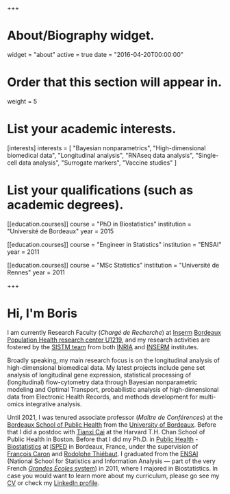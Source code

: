 +++
# About/Biography widget.
widget = "about"
active = true
date = "2016-04-20T00:00:00"

# Order that this section will appear in.
weight = 5

# List your academic interests.
[interests]
  interests = [
    "Bayesian nonparametrics",
    "High-dimensional biomedical data",
    "Longitudinal analysis",
    "RNAseq data analysis",
    "Single-cell data analysis",
    "Surrogate markers",
    "Vaccine studies"
  ]

# List your qualifications (such as academic degrees).
[[education.courses]]
  course = "PhD in Biostatistics"
  institution = "Université de Bordeaux"
  year = 2015

[[education.courses]]
  course = "Engineer in Statistics"
  institution = "ENSAI"
  year = 2011
  
[[education.courses]]
  course = "MSc Statistics"
  institution = "Université de Rennes"
  year = 2011
 
+++

# Hi, I'm Boris


I am currently Research Faculty (*Chargé de Recherche*) at [Inserm](http://english.inserm.fr/) [Bordeaux Population Health research center U1219](https://www.bordeaux-population-health.center/en/), and my research activities are fostered by the [SISTM team](https://www.bordeaux-population-health.center/en/teams/statistics-in-systems-biology-and-translationnal-medicine-sistm/) from both [INRIA](https://www.inria.fr/en/teams/sistm) and [INSERM](http://english.inserm.fr/) institutes. 

Broadly speaking, my main research focus is on the longitudinal analysis of high-dimensional biomedical data. My latest projects include gene set analysis of longitudinal gene expression, statistical processing of (longitudinal) flow-cytometry data through Bayesian nonparametric modeling and Optimal Transport, probabilistic analysis of high-dimensional data from Electronic Health Records, and methods development for multi-omics integrative analysis.

Until 2021, I was tenured associate professor (*Maître de Conférences*) at the [Bordeaux School of Public Health](http://www.isped.u-bordeaux.fr/) from the [University of Bordeaux](http://www.u-bordeaux.com/). Before that I did a postdoc with [Tianxi Cai](http://www.hsph.harvard.edu/tianxi-cai/)  at the Harvard T.H. Chan School of Public Health in Boston. Before that I did my  Ph.D. in [Public Health](http://edsp2.u-bordeaux.fr/) - [Biostatistics](http://www.bordeaux-population-health.center/en/teams/biostatistics/) at [ISPED](http://www.isped.u-bordeaux.fr/) in Bordeaux, France, under the supervision of [François Caron](http://www.stats.ox.ac.uk/~caron/) and [Rodolphe Thiébaut](https://www.bordeaux-population-health.center/profile/rodolphe-thiebaut/). I graduated from the [ENSAI](http://www.ensai.fr/) (National School for Statistics and Information Analysis — part of the very French [_Grandes Écoles_ system](http://en.wikipedia.org/wiki/Grandes_%C3%A9coles)) in 2011, where I majored in Biostatistics. In case you would want to learn more about my curriculum, please go see my <a href="files/CV_HEJBLUM.pdf" target="_blank">CV</a> or check my [LinkedIn profile](http://fr.linkedin.com/pub/boris-hejblum/38/34b/879/en).
